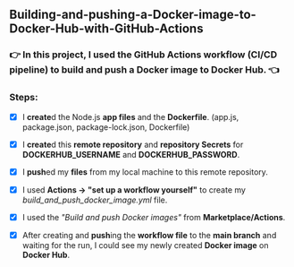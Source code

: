 ## Building-and-pushing-a-Docker-image-to-Docker-Hub-with-GitHub-Actions

### :point_right: **In this project, I used the GitHub Actions workflow (CI/CD pipeline) to build and push a Docker image to Docker Hub.** :point_left:

### **Steps:**

- [x] I **create**d the Node.js **app files** and the **Dockerfile**. (app.js, package.json, package-lock.json, Dockerfile)
    
- [x] I **create**d this **remote repository** and **repository Secrets** for **DOCKERHUB_USERNAME** and **DOCKERHUB_PASSWORD**.

- [x] I **push**ed my **files** from my local machine to this remote repository.
      
- [x] I used **Actions -> "set up a workflow yourself"** to create my _build_and_push_docker_image.yml_ file.
      
- [x] I used the _"Build and push Docker images"_ from **Marketplace/Actions**.
      
- [x] After creating and **push**ing the **workflow file** to the **main branch** and waiting for the run, I could see my newly created **Docker image** on **Docker Hub**.
